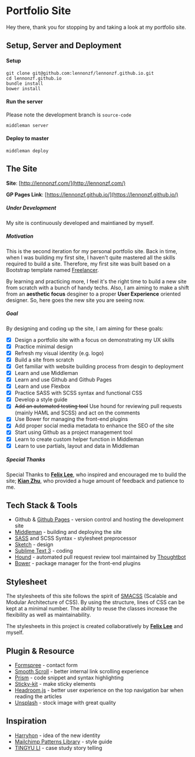 # Portfolio Site
Hey there, thank you for stopping by and taking a look at my portfolio site.

## Setup, Server and Deployment

#### Setup

    git clone git@github.com:lennonzf/lennonzf.github.io.git
    cd lennonzf.github.io
    bundle install
    bower install

#### Run the server
Please note the development branch is `source-code`

    middleman server

#### Deploy to master

    middleman deploy

## The Site
**Site**: [http://lennonzf.com/](http://lennonzf.com/)

**GP Pages Link**: [https://lennonzf.github.io/](https://lennonzf.github.io/)

##### Under Development
My site is continuously developed and maintianed by myself.

##### Motivation
This is the second iteration for my personal portfolio site. Back in time, when I was building my first site, I haven't quite mastered all the skills required to build a site. Therefore, my first site was built based on a Bootstrap template named [Freelancer](https://startbootstrap.com/template-overviews/freelancer/).

By learning and practicing more, I feel it's the right time to build a new site from scratch with a bunch of handy techs. Also, I am aiming to make a shift from an **aesthetic focus** desginer to a proper **User Experience** oriented designer. So, here goes the new site you are seeing now.

##### Goal
By designing and coding up the site, I am aiming for these goals:

- [x] Design a portfolio site with a focus on demonstrating my UX skills
- [x] Practice minimal design
- [x] Refresh my visual identity (e.g. logo)
- [x] Build a site from scratch
- [x] Get familiar with website building process from desgin to deployment
- [x] Learn and use Middleman
- [x] Learn and use Github and Github Pages
- [x] Learn and use Flexbox
- [x] Practice SASS with SCSS syntax and functional CSS
- [x] Develop a style guide
- [x] ~~Add an automated testing tool~~ Use hound for reviewing pull requests (mainly HAML and SCSS) and act on the comments
- [x] Use Bower for managing the front-end plugins
- [x] Add proper social media metadata to enhance the SEO of the site
- [x] Start using Github as a project management tool
- [x] Learn to create custom helper function in Middleman
- [x] Learn to use partials, layout and data in Middleman

##### Special Thanks
Special Thanks to **[Felix Lee](http://felixlee.io/)**, who inspired and encouraged me to build the site; **[Kian Zhu](http://kianzyk.site/)**, who provided a huge amount of feedback and patience to me.

## Tech Stack & Tools
- Github & [Github Pages](https://pages.github.com/) - version control and hosting the development site
- [Middleman](https://middlemanapp.com/) - building and deploying the site
- [SASS](http://sass-lang.com/) and SCSS Syntax - stylesheet preprocessor
- [Sketch](https://www.sketchapp.com/) - design
- [Sublime Text 3](https://www.sublimetext.com/) - coding
- [Hound](https://houndci.com/) - automated pull request review tool maintained by [Thoughtbot](https://thoughtbot.com/)
- [Bower](https://bower.io/) - package manager for the front-end plugins

## Stylesheet
The stylesheets of this site follows the spirit of [SMACSS](https://smacss.com/) (Scalable and Modular Architecture of CSS). By using the structure, lines of CSS can be kept at a minimal number. The ability to reuse the classes increase the flexibility as well as maintainability.

The stylesheets in this project is created collaboratively by **[Felix Lee](http://felixlee.io/)** and myself.

## Plugin & Resource
- [Formspree](https://formspree.io/) - contact form
- [Smooth Scroll](http://github.com/cferdinandi/smooth-scroll) - better internal link scrolling experience
- [Prism](http://prismjs.com/index.html) - code snippet and syntax highlighting
- [Sticky-kit](https://github.com/leafo/sticky-kit) - make sticky elements
- [Headroom.js](http://wicky.nillia.ms/headroom.js/) - better user experience on the top navigation bar when reading the articles
- [Unsplash](https://unsplash.com/) - stock image with great quality

## Inspiration
- [Harryhon](http://www.harryhon.com/) - idea of the new identity
- [Mailchimp Patterns Library](http://ux.mailchimp.com/patterns) - style guide
- [TINGYU LI](http://tingyu.li/) - case study story telling
